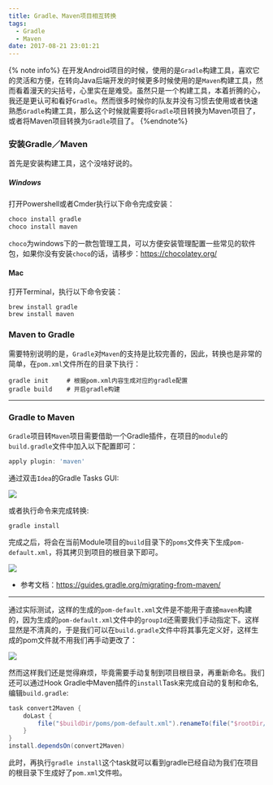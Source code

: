 ```yaml
---
title: Gradle、Maven项目相互转换
tags:
  - Gradle
  - Maven
date: 2017-08-21 23:01:21
---
```



  {% note info%}
  在开发Android项目的时候，使用的是`Gradle`构建工具，喜欢它的灵活和方便，在转向Java后端开发的时候更多时候使用的是`Maven`构建工具，然而看着漫天的尖括号，心里实在是难受。虽然只是一个构建工具，本着折腾的心，我还是更认可和看好`Gradle`。然而很多时候你的队友并没有习惯去使用或者快速熟悉`Gradle`构建工具，那么这个时候就需要将`Gradle`项目转换为Maven项目了，或者将Maven项目转换为`Gradle`项目了。
  {%endnote%}

<!--more-->

### 安装Gradle／Maven

首先是安装构建工具，这个没啥好说的。

##### Windows

打开Powershell或者Cmder执行以下命令完成安装：

```powershell
choco install gradle
choco install maven
```

`choco`为windows下的一款包管理工具，可以方便安装管理配置一些常见的软件包，如果你没有安装`choco`的话，请移步：https://chocolatey.org/



#### Mac

打开Terminal，执行以下命令安装：

```shell
brew install gradle
brew install maven
```

### Maven to Gradle

需要特别说明的是，`Gradle`对`Maven`的支持是比较完善的，因此，转换也是非常的简单，在`pom.xml`文件所在的目录下执行：

```shell
gradle init     # 根据pom.xml内容生成对应的gradle配置
gradle build    # 开启gradle构建
```

-------

### Gradle to Maven

`Gradle`项目转`Maven`项目需要借助一个Gradle插件，在项目的`module`的`build.gradle`文件中加入以下配置即可：

```groovy
apply plugin: 'maven'
```

通过双击`Idea`的Gradle Tasks GUI:

![](https://ws1.sinaimg.cn/large/694830ebgy1fj5qcx3csoj20j20ee0ua.jpg)

或者执行命令来完成转换:

```shell
gradle install
```

完成之后，将会在当前Module项目的`build`目录下的`poms`文件夹下生成`pom-default.xml`，将其拷贝到项目的根目录下即可。

![](https://ws1.sinaimg.cn/large/694830ebgy1fj5pn78lbhj20ik0g4jsk.jpg)

- 参考文档：https://guides.gradle.org/migrating-from-maven/

---------------------

通过实际测试，这样的生成的`pom-default.xml`文件是不能用于直接`maven`构建的，因为生成的`pom-default.xml`文件中的`groupId`还需要我们手动指定下。这样显然是不清真的，于是我们可以在`build.gradle`文件中将其事先定义好，这样生成的pom文件就不用我们再手动更改了：

![](https://ws1.sinaimg.cn/large/694830ebgy1fj5pvzyw2xj20ni0dign1.jpg)

然而这样我们还是觉得麻烦，毕竟需要手动复制到项目根目录，再重新命名。我们还可以通过Hook Gradle中Maven插件的`install`Task来完成自动的复制和命名,编辑`build.gradle`:

```groovy
task convert2Maven {
    doLast {
        file("$buildDir/poms/pom-default.xml").renameTo(file("$rootDir/pom.xml"))
    }
}
install.dependsOn(convert2Maven)
```

此时，再执行`gradle install`这个task就可以看到gradle已经自动为我们在项目的根目录下生成好了`pom.xml`文件啦。



